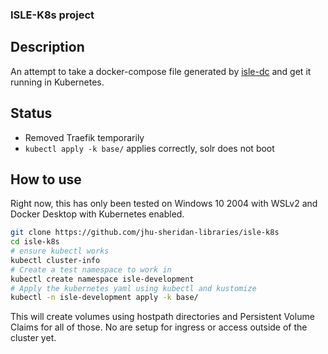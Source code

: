 ### ISLE-K8s project

## Description
An attempt to take a docker-compose file generated by [isle-dc](https://github.com/islandora-devops/isle-dc) and get it running in Kubernetes.

## Status
* Removed Traefik temporarily
* `kubectl apply -k base/` applies correctly, solr does not boot

## How to use
Right now, this has only been tested on Windows 10 2004 with WSLv2 and Docker Desktop with Kubernetes enabled.

```bash
git clone https://github.com/jhu-sheridan-libraries/isle-k8s
cd isle-k8s
# ensure kubectl works
kubectl cluster-info
# Create a test namespace to work in
kubectl create namespace isle-development
# Apply the kubernetes yaml using kubectl and kustomize
kubectl -n isle-development apply -k base/
``` 

This will create volumes using hostpath directories and Persistent Volume Claims for all of those. No are setup for ingress or access outside of the cluster yet.